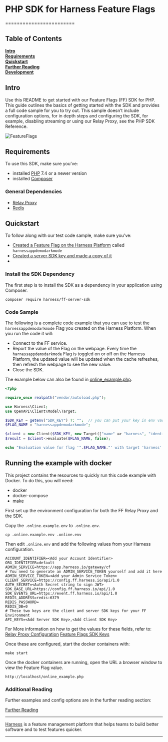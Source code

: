 # PHP SDK for Harness Feature Flags
========================

## Table of Contents
**[Intro](#Intro)**<br>
**[Requirements](#Requirements)**<br>
**[Quickstart](#Quickstart)**<br>
**[Further Reading](docs/further_reading.md)**<br>
**[Development](docs/development.md)**<br>


## Intro

Use this README to get started with our Feature Flags (FF) SDK for PHP. This guide outlines the basics of getting started with the SDK and provides a full code sample for you to try out. 
This sample doesn’t include configuration options, for in depth steps and configuring the SDK, for example, disabling streaming or using our Relay Proxy, see the PHP SDK Reference.

![FeatureFlags](https://github.com/harness/ff-php-server-sdk/raw/main/docs/images/ff-gui.png)

## Requirements
To use this SDK, make sure you’ve:
- installed [PHP](https://www.php.net/) 7.4 or a newer version
- installed [Composer](https://getcomposer.org/)
### General Dependencies
- [Relay Proxy](https://github.com/harness/ff-proxy)
- [Redis](https://redis.io/)

## Quickstart
To follow along with our test code sample, make sure you’ve:

- [Created a Feature Flag on the Harness Platform](https://ngdocs.harness.io/article/1j7pdkqh7j-create-a-feature-flag) called `harnessappdemodarkmode`
- [Created a server SDK key and made a copy of it](https://ngdocs.harness.io/article/1j7pdkqh7j-create-a-feature-flag#step_3_create_an_sdk_key)
- 

### Install the SDK Dependency

The first step is to install the SDK as a dependency in your application using Composer.

```shell
composer require harness/ff-server-sdk
```

### Code Sample

The following is a complete code example that you can use to test the `harnessappdemodarkmode` Flag you created on the Harness Platform. When you run the code it will:
- Connect to the FF service.
- Report the value of the Flag on the webpage. Every time the `harnessappdemodarkmode` Flag is toggled on or off on the Harness Platform, the updated value will be updated when the cache refreshes, then refresh the webpage to see the new value. 
- Close the SDK.

The example below can also be found in [online_example.php](https://github.com/harness/ff-php-server-sdk/raw/main/online_example.php).
```php
<?php

require_once realpath("vendor/autoload.php");

use Harness\Client;
use OpenAPI\Client\Model\Target;

$SDK_KEY = getenv("SDK_KEY") ?: "";  // you can put your key in env variable or you can provide in the code
$FLAG_NAME = "harnessappdemodarkmode";

$client = new Client($SDK_KEY, new Target(["name" => "harness", "identifier" => "harness"]));
$result = $client->evaluate($FLAG_NAME, false);

echo "Evaluation value for flag '".$FLAG_NAME."' with target 'harness': ".json_encode($result);
```

## Running the example with docker

This project contains the resources to quickly run this code example with Docker. To do this, you will need:
- docker
- docker-compose
- make

First set up the environment configuration for both the FF Relay Proxy and the SDK.

Copy the `.online.example.env` to `.online.env`.
```shell
cp .online.example.env .online.env
```

Then edit `.online.env` and add the following values from your Harness configuration.
```
ACCOUNT_IDENTIFIER=<Add your Account Identifier>
ORG_IDENTIFIER=default
ADMIN_SERVICE=https://app.harness.io/gateway/cf
# You need to generate an ADMIN_SERVICE_TOKEN yourself and add it here
ADMIN_SERVICE_TOKEN=<Add your Admin Service Token>
CLIENT_SERVICE=https://config.ff.harness.io/api/1.0
AUTH_SECRET=<Auth Secret string to sign JWT>
SDK_BASE_URL=https://config.ff.harness.io/api/1.0
SDK_EVENTS_URL=https://event.ff.harness.io/api/1.0
REDIS_ADDRESS=redis:6379
REDIS_PASSWORD=
REDIS_DB=0
# These two keys are the client and server SDK keys for your FF Environment
API_KEYS=<Add Server SDK Key>,<Add Client SDK Key>
```

For More information on how to get the values for these fields, refer to:
[Relay Proxy Configuration](https://ngdocs.harness.io/article/rae6uk12hk-deploy-relay-proxy#configure_relay_proxy)
[Feature Flags SDK Keys](https://ngdocs.harness.io/article/rvqprvbq8f-client-side-and-server-side-sdks)

Once these are configured, start the docker containers with:
```shell
make start
```

Once the docker containers are running, open the URL a browser window to view the Feature Flag value.

```
http://localhost/online_example.php
```

### Additional Reading

Further examples and config options are in the further reading section:

[Further Reading](docs/further_reading.md)


-------------------------
[Harness](https://www.harness.io/) is a feature management platform that helps teams to build better software and to
test features quicker.

-------------------------
